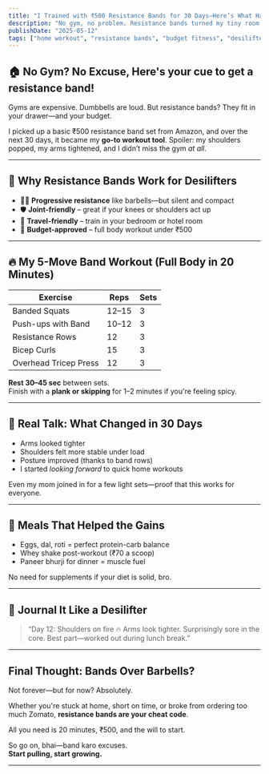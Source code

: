 ```yaml
---
title: "I Trained with ₹500 Resistance Bands for 30 Days—Here’s What Happened"
description: "No gym, no problem. Resistance bands turned my tiny room into a powerhouse—and they’ll do the same for you, desilifter."
publishDate: "2025-05-12"
tags: ["home workout", "resistance bands", "budget fitness", "desilifter", "strength training"]
---
```


## 🏠 No Gym? No Excuse, Here's your cue to get a resistance band!

Gyms are expensive. Dumbbells are loud. But resistance bands? They fit in your drawer—and your budget.

I picked up a basic ₹500 resistance band set from Amazon, and over the next 30 days, it became my **go-to workout tool**. Spoiler: my shoulders popped, my arms tightened, and I didn’t miss the gym *at all*.

---

## 💪 Why Resistance Bands Work for Desilifters

- 🏋️‍♂️ **Progressive resistance** like barbells—but silent and compact  
- 🛡️ **Joint-friendly** – great if your knees or shoulders act up  
- 🧳 **Travel-friendly** – train in your bedroom or hotel room  
- 💸 **Budget-approved** – full body workout under ₹500

---

## 🔥 My 5-Move Band Workout (Full Body in 20 Minutes)

| Exercise           | Reps   | Sets |
|--------------------|--------|------|
| Banded Squats       | 12–15 | 3    |
| Push-ups with Band  | 10–12 | 3    |
| Resistance Rows     | 12    | 3    |
| Bicep Curls         | 15    | 3    |
| Overhead Tricep Press | 12 | 3    |

**Rest 30–45 sec** between sets.  
Finish with a **plank or skipping** for 1–2 minutes if you're feeling spicy.

---

## 🧠 Real Talk: What Changed in 30 Days

- Arms looked tighter  
- Shoulders felt more stable under load  
- Posture improved (thanks to band rows)  
- I started *looking forward* to quick home workouts  

Even my mom joined in for a few light sets—proof that this works for everyone.

---

## 🥗 Meals That Helped the Gains

- Eggs, dal, roti = perfect protein-carb balance  
- Whey shake post-workout (₹70 a scoop)  
- Paneer bhurji for dinner = muscle fuel  

No need for supplements if your diet is solid, bro.

---

## 📓 Journal It Like a Desilifter

> “Day 12: Shoulders on fire 🔥 Arms look tighter. Surprisingly sore in the core. Best part—worked out during lunch break.”

---

## Final Thought: Bands Over Barbells?

Not forever—but for now? Absolutely.

Whether you're stuck at home, short on time, or broke from ordering too much Zomato, **resistance bands are your cheat code**.

All you need is 20 minutes, ₹500, and the will to start.

So go on, bhai—band karo excuses.  
**Start pulling, start growing.**

---

